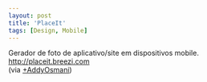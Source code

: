 ```yaml
---
layout: post
title: 'PlaceIt'
tags: [Design, Mobile]
---
```


Gerador de foto de aplicativo/site em dispositivos mobile.<br>
<http://placeit.breezi.com><br>
(via [+AddyOsmani](http://plus.google.com/+AddyOsmani/posts/6xyBJB2tZiF))

